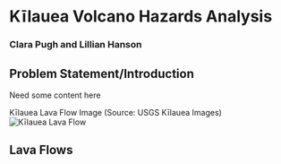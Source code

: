 # Kīlauea Volcano Hazards Analysis
### Clara Pugh and Lillian Hanson

## Problem Statement/Introduction
Need some content here

Kīlauea Lava Flow Image (Source: USGS Kīlauea Images)
![Kīlauea Lava Flow](../figures/lava-flow-image-USGS.jpg)

## Lava Flows
